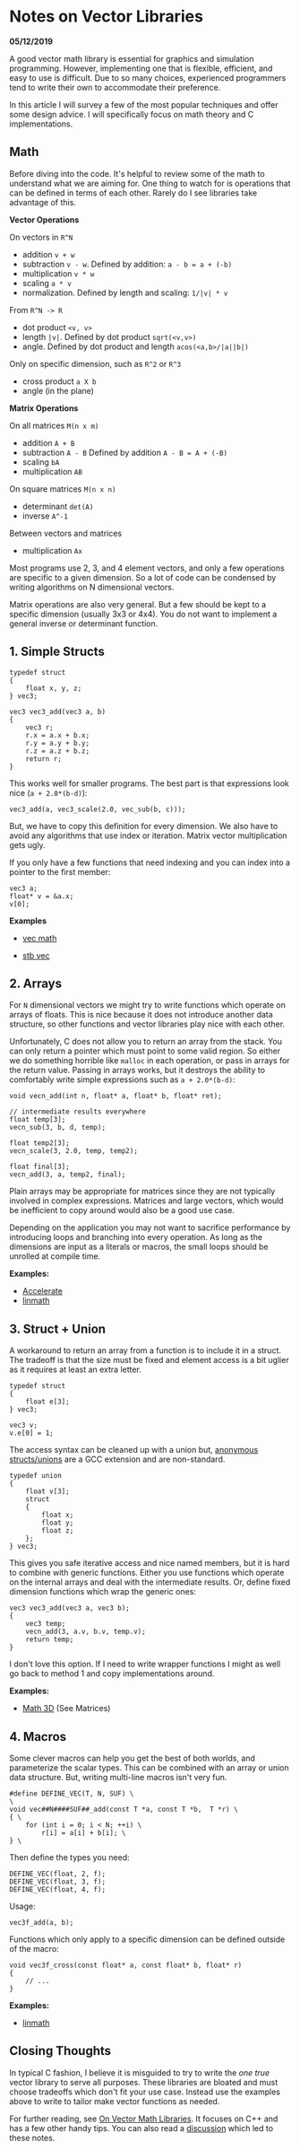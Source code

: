 Notes on Vector Libraries
=========================

**05/12/2019**

A good vector math library is essential for graphics
and simulation programming.
However, implementing one that is flexible, efficient,
and easy to use is difficult.
Due to so many choices, experienced
programmers tend to write their own to accommodate their preference.

In this article I will survey a few of the most popular techniques and offer some design advice.
I will specifically focus on math theory and C implementations.

## Math

Before diving into the code.
It's helpful to review some of the math
to understand what we are aiming for. One thing to watch for
is operations that can be defined in terms of each other.
Rarely do I see libraries take advantage of this.

**Vector Operations**

On vectors in `R^N`

- addition `v + w` 
- subtraction `v - w`. Defined by addition: `a - b = a + (-b)`
- multiplication `v * w`
- scaling `a * v`
- normalization. Defined by length and scaling: `1/|v| * v`
    
From `R^N -> R`

- dot product `<v, v>` 
- length `|v|`. Defined by dot product `sqrt(<v,v>)`
- angle. Defined by dot product and length `acos(<a,b>/|a||b|)`

Only on specific dimension, such as `R^2` or `R^3`

- cross product `a X b`
- angle (in the plane)

**Matrix Operations**

On all matrices `M(n x m)`

- addition `A + B`
- subtraction `A - B`
  Defined by addition `A - B = A + (-B)`
- scaling `bA`
- multiplication `AB`

On square matrices `M(n x n)`

- determinant `det(A)`
- inverse `A^-1`

Between vectors and matrices

- multiplication `Ax`

Most programs use 2, 3, and 4
element vectors, and only a few operations
are specific to a given dimension.
So a lot of code can be condensed by writing algorithms
on N dimensional vectors.

Matrix operations are also very general.
But a few should be kept to a specific 
dimension (usually 3x3 or 4x4).
You do not want to implement a
general inverse or determinant function.

## 1. Simple Structs

    typedef struct
    {
        float x, y, z;
    } vec3;

    vec3 vec3_add(vec3 a, b)
    {
        vec3 r;
        r.x = a.x + b.x;
        r.y = a.y + b.y;
        r.z = a.z + b.z;
        return r;  
    }

This works well for smaller programs.
The best part is that expressions look nice (`a + 2.0*(b-d)`):

    vec3_add(a, vec3_scale(2.0, vec_sub(b, c)));

But, we have to copy this definition for every dimension.
We also have to avoid any algorithms that use
index or iteration.
Matrix vector multiplication gets ugly.

If you only have a few functions that need
indexing and you can index into a pointer to the first member:

    vec3 a;
    float* v = &a.x;
    v[0];

**Examples**

- [vec math](https://github.com/justinmeiners/pre-rendered-backgrounds/blob/master/source/engine/core/vec_math.h)

- [stb vec](https://github.com/nothings/obbg/blob/master/src/stb_vec.h)

## 2. Arrays

For `N` dimensional vectors
we might try to write functions which
operate on arrays of floats.
This is nice because it does not 
introduce another data structure, so 
other functions and vector libraries play nice with each other.

Unfortunately, C does not allow you to return
an array from the stack. You can only return a pointer
which must point to some valid region.
So either we do something horrible like `malloc` in each operation,
or pass in arrays for the return value.
Passing in arrays works, but it destroys the ability
to comfortably write simple expressions such as `a + 2.0*(b-d)`:

    void vecn_add(int n, float* a, float* b, float* ret);

    // intermediate results everywhere
    float temp[3];
    vecn_sub(3, b, d, temp);

    float temp2[3];
    vecn_scale(3, 2.0, temp, temp2);

    float final[3];
    vecn_add(3, a, temp2, final);

Plain arrays may be appropriate for matrices since they are not typically
involved in complex expressions. 
Matrices and large vectors, which would be inefficient to copy around
would also be a good use case.

Depending on the application you may not want
to sacrifice performance by introducing loops and branching
into every operation. As long as the dimensions
are input as a literals or macros, the small loops
should be unrolled at compile time.

**Examples:**

- [Accelerate](https://developer.apple.com/documentation/accelerate/vdsp)
- [linmath](https://github.com/datenwolf/linmath.h)

## 3. Struct + Union

A workaround to return an array from a function is to include it in a struct.
The tradeoff is that the size must be fixed and element access is a bit
uglier as it requires at least an extra letter.

    typedef struct
    {
        float e[3];
    } vec3;

    vec3 v;
    v.e[0] = 1;

The access syntax can be cleaned up with a union
but, [anonymous structs/unions](https://gcc.gnu.org/onlinedocs/gcc/Unnamed-Fields.html)
are a GCC extension and are non-standard.

    typedef union
    {
        float v[3];
        struct
        {
            float x;
            float y;
            float z; 
        }; 
    } vec3;

This gives you safe iterative access and nice named members,
but it is hard to combine with generic functions.
Either you use functions which operate on the internal arrays
and deal with the intermediate results.
Or, define fixed dimension functions which wrap
the generic ones:

    vec3 vec3_add(vec3 a, vec3 b);
    {
        vec3 temp;
        vecn_add(3, a.v, b.v, temp.v);
        return temp;
    }

I don't love this option.
If I need to write wrapper functions I might as well go back to method 1
and copy implementations around.

**Examples:**

- [Math 3D](https://github.com/arkanis/single-header-file-c-libs/blob/master/math_3d.h) (See Matrices)

## 4. Macros

Some clever macros can help you get the best of both worlds, and
parameterize the scalar types. This can be combined with 
an array or union data structure.
But, writing multi-line macros isn't very fun.

    #define DEFINE_VEC(T, N, SUF) \
    \
    void vec##N####SUF##_add(const T *a, const T *b,  T *r) \
    { \
        for (int i = 0; i < N; ++i) \
            r[i] = a[i] + b[i]; \
    } \

Then define the types you need:

    DEFINE_VEC(float, 2, f);
    DEFINE_VEC(float, 3, f);
    DEFINE_VEC(float, 4, f);

Usage:

    vec3f_add(a, b);

Functions which only apply to a specific dimension
can be defined outside of the macro:

    void vec3f_cross(const float* a, const float* b, float* r)
    {
        // ...
    }

**Examples:**

- [linmath](https://github.com/datenwolf/linmath.h)

## Closing Thoughts

In typical C fashion, I believe it is misguided to try to write
the *one true* vector library to serve all purposes.
These libraries are bloated and must choose tradeoffs which
don't fit your use case. Instead use the examples
above to write to tailor make vector functions as needed.

For further reading, see [On Vector Math Libraries](http://www.reedbeta.com/blog/2013/12/28/on-vector-math-libraries/).
It focuses on C++ and has a few other handy tips.
You can also read a [discussion](https://github.com/arkanis/single-header-file-c-libs/issues/3)
which led to these notes.


